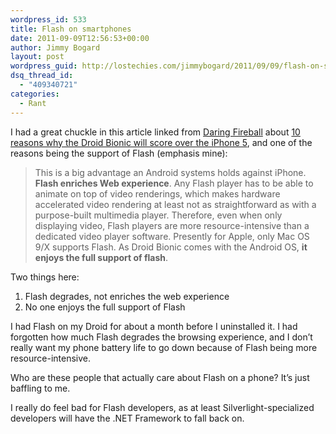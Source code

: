 ```yaml
---
wordpress_id: 533
title: Flash on smartphones
date: 2011-09-09T12:56:53+00:00
author: Jimmy Bogard
layout: post
wordpress_guid: http://lostechies.com/jimmybogard/2011/09/09/flash-on-smartphones/
dsq_thread_id:
  - "409340721"
categories:
  - Rant
---
```

I had a great chuckle in this article linked from [Daring Fireball](http://daringfireball.net/) about [10 reasons why the Droid Bionic will score over the iPhone 5](http://img.ibtimes.com/www/articles/20110904/208282_apple-iphone-5-motorola-droid-bionic.htm), and one of the reasons being the support of Flash (emphasis mine):

> This is a big advantage an Android systems holds against iPhone. **Flash enriches Web experience**. Any Flash player has to be able to animate on top of video renderings, which makes hardware accelerated video rendering at least not as straightforward as with a purpose-built multimedia player. Therefore, even when only displaying video, Flash players are more resource-intensive than a dedicated video player software. Presently for Apple, only Mac OS 9/X supports Flash. As Droid Bionic comes with the Android OS, **it enjoys the full support of flash**.

Two things here:

  1. Flash degrades, not enriches the web experience
  2. No one enjoys the full support of Flash

I had Flash on my Droid for about a month before I uninstalled it. I had forgotten how much Flash degrades the browsing experience, and I don’t really want my phone battery life to go down because of Flash being more resource-intensive.

Who are these people that actually care about Flash on a phone? It’s just baffling to me.

I really do feel bad for Flash developers, as at least Silverlight-specialized developers will have the .NET Framework to fall back on.